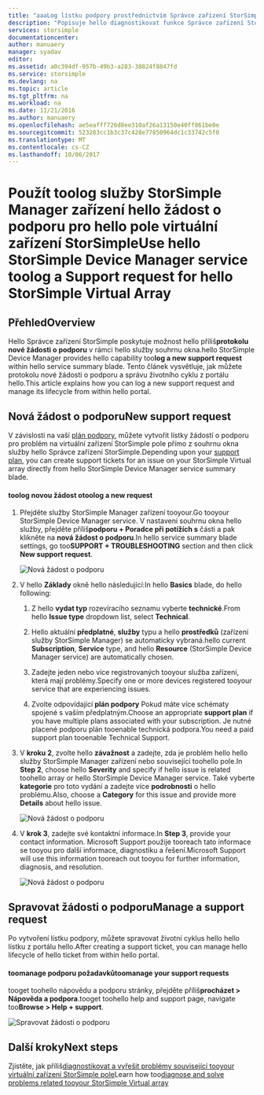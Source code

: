 ```yaml
---
title: "aaaLog lístku podpory prostřednictvím Správce zařízení StorSimple | Microsoft Docs"
description: "Popisuje hello diagnostikovat funkce Správce zařízení StorSimple a vysvětluje, jak toouse ho tootroubleshoot pole virtuální zařízení StorSimple."
services: storsimple
documentationcenter: 
author: manuaery
manager: syadav
editor: 
ms.assetid: a0c394df-957b-49b3-a283-38824f8847fd
ms.service: storsimple
ms.devlang: na
ms.topic: article
ms.tgt_pltfrm: na
ms.workload: na
ms.date: 11/21/2016
ms.author: manuaery
ms.openlocfilehash: ae5eafff726d8ee310af26a13150e40ff861be0e
ms.sourcegitcommit: 523283cc1b3c37c428e77850964dc1c33742c5f0
ms.translationtype: MT
ms.contentlocale: cs-CZ
ms.lasthandoff: 10/06/2017
---
```

# <a name="use-hello-storsimple-device-manager-service-toolog-a-support-request-for-hello-storsimple-virtual-array"></a><span data-ttu-id="e942e-103">Použít toolog služby StorSimple Manager zařízení hello žádost o podporu pro hello pole virtuální zařízení StorSimple</span><span class="sxs-lookup"><span data-stu-id="e942e-103">Use hello StorSimple Device Manager service toolog a Support request for hello StorSimple Virtual Array</span></span>

## <a name="overview"></a><span data-ttu-id="e942e-104">Přehled</span><span class="sxs-lookup"><span data-stu-id="e942e-104">Overview</span></span>

<span data-ttu-id="e942e-105">Hello Správce zařízení StorSimple poskytuje možnost hello příliš**protokolu nové žádosti o podporu** v rámci hello služby souhrnu okna.</span><span class="sxs-lookup"><span data-stu-id="e942e-105">hello StorSimple Device Manager provides hello capability too**log a new support request** within hello service summary blade.</span></span> <span data-ttu-id="e942e-106">Tento článek vysvětluje, jak můžete protokolu nové žádosti o podporu a správu životního cyklu z portálu hello.</span><span class="sxs-lookup"><span data-stu-id="e942e-106">This article explains how you can log a new support request and manage its lifecycle from within hello portal.</span></span>

## <a name="new-support-request"></a><span data-ttu-id="e942e-107">Nová žádost o podporu</span><span class="sxs-lookup"><span data-stu-id="e942e-107">New support request</span></span>

<span data-ttu-id="e942e-108">V závislosti na vaší [plán podpory](https://azure.microsoft.com/support/plans/), můžete vytvořit lístky žádostí o podporu pro problém na virtuální zařízení StorSimple pole přímo z souhrnu okna služby hello Správce zařízení StorSimple.</span><span class="sxs-lookup"><span data-stu-id="e942e-108">Depending upon your [support plan](https://azure.microsoft.com/support/plans/), you can create support tickets for an issue on your StorSimple Virtual array directly from hello StorSimple Device Manager service summary blade.</span></span>

#### <a name="toolog-a-new-request"></a><span data-ttu-id="e942e-109">toolog novou žádost o</span><span class="sxs-lookup"><span data-stu-id="e942e-109">toolog a new request</span></span>

1. <span data-ttu-id="e942e-110">Přejděte služby StorSimple Manager zařízení tooyour.</span><span class="sxs-lookup"><span data-stu-id="e942e-110">Go tooyour StorSimple Device Manager service.</span></span> <span data-ttu-id="e942e-111">V nastavení souhrnu okna hello služby, přejděte příliš**podporu + Poradce při potížích s** části a pak klikněte na **nová žádost o podporu**.</span><span class="sxs-lookup"><span data-stu-id="e942e-111">In hello service summary blade settings, go too**SUPPORT + TROUBLESHOOTING** section and then click **New support request**.</span></span>
   
    ![Nová žádost o podporu](./media/storsimple-virtual-array-log-support-ticket/log-support-ticket1.png)

2. <span data-ttu-id="e942e-113">V hello **Základy** okně hello následující:</span><span class="sxs-lookup"><span data-stu-id="e942e-113">In hello **Basics** blade, do hello following:</span></span>

    1. <span data-ttu-id="e942e-114">Z hello **vydat typ** rozevíracího seznamu vyberte **technické**.</span><span class="sxs-lookup"><span data-stu-id="e942e-114">From hello **Issue type** dropdown list, select **Technical**.</span></span> 
    
    2. <span data-ttu-id="e942e-115">Hello aktuální **předplatné**, **služby** typu a hello **prostředků** (zařízení služby StorSimple Manager) se automaticky vybraná.</span><span class="sxs-lookup"><span data-stu-id="e942e-115">hello current **Subscription**, **Service** type, and hello **Resource** (StorSimple Device Manager service) are automatically chosen.</span></span> 

    3. <span data-ttu-id="e942e-116">Zadejte jeden nebo více registrovaných tooyour služba zařízení, která mají problémy.</span><span class="sxs-lookup"><span data-stu-id="e942e-116">Specify one or more devices registered tooyour service that are experiencing issues.</span></span>

    4. <span data-ttu-id="e942e-117">Zvolte odpovídající **plán podpory** Pokud máte více schématy spojené s vaším předplatným.</span><span class="sxs-lookup"><span data-stu-id="e942e-117">Choose an appropriate **support plan** if you have multiple plans associated with your subscription.</span></span> <span data-ttu-id="e942e-118">Je nutné placené podporu plán tooenable technická podpora.</span><span class="sxs-lookup"><span data-stu-id="e942e-118">You need a paid support plan tooenable Technical Support.</span></span>

3. <span data-ttu-id="e942e-119">V **kroku 2**, zvolte hello **závažnost** a zadejte, zda je problém hello hello služby StorSimple Manager zařízení nebo související toohello pole.</span><span class="sxs-lookup"><span data-stu-id="e942e-119">In **Step 2**, choose hello **Severity** and specify if hello issue is related toohello array or hello StorSimple Device Manager service.</span></span> <span data-ttu-id="e942e-120">Také vyberte **kategorie** pro toto vydání a zadejte více **podrobnosti** o hello problému.</span><span class="sxs-lookup"><span data-stu-id="e942e-120">Also, choose a **Category** for this issue and provide more **Details** about hello issue.</span></span>
   
    ![Nová žádost o podporu](./media/storsimple-virtual-array-log-support-ticket/log-support-ticket2.png)

4. <span data-ttu-id="e942e-122">V **krok 3**, zadejte své kontaktní informace.</span><span class="sxs-lookup"><span data-stu-id="e942e-122">In **Step 3**, provide your contact information.</span></span> <span data-ttu-id="e942e-123">Microsoft Support použije tooreach tato informace se tooyou pro další informace, diagnostiku a řešení.</span><span class="sxs-lookup"><span data-stu-id="e942e-123">Microsoft Support will use this information tooreach out tooyou for further information, diagnosis, and resolution.</span></span>
   
    ![Nová žádost o podporu](./media/storsimple-virtual-array-log-support-ticket/log-support-ticket3.png)

## <a name="manage-a-support-request"></a><span data-ttu-id="e942e-125">Spravovat žádosti o podporu</span><span class="sxs-lookup"><span data-stu-id="e942e-125">Manage a support request</span></span>

<span data-ttu-id="e942e-126">Po vytvoření lístku podpory, můžete spravovat životní cyklus hello hello lístku z portálu hello.</span><span class="sxs-lookup"><span data-stu-id="e942e-126">After creating a support ticket, you can manage hello lifecycle of hello ticket from within hello portal.</span></span>

#### <a name="toomanage-your-support-requests"></a><span data-ttu-id="e942e-127">toomanage podporu požadavků</span><span class="sxs-lookup"><span data-stu-id="e942e-127">toomanage your support requests</span></span>

<span data-ttu-id="e942e-128">tooget toohello nápovědu a podporu stránky, přejděte příliš**procházet > Nápověda a podpora**.</span><span class="sxs-lookup"><span data-stu-id="e942e-128">tooget toohello help and support page, navigate too**Browse > Help + support**.</span></span>

![Spravovat žádosti o podporu](./media/storsimple-virtual-array-log-support-ticket/manage-support-tickets.png)

## <a name="next-steps"></a><span data-ttu-id="e942e-130">Další kroky</span><span class="sxs-lookup"><span data-stu-id="e942e-130">Next steps</span></span>

<span data-ttu-id="e942e-131">Zjistěte, jak příliš[diagnostikovat a vyřešit problémy související tooyour virtuální zařízení StorSimple pole](storsimple-virtual-array-diagnose-problems.md)</span><span class="sxs-lookup"><span data-stu-id="e942e-131">Learn how too[diagnose and solve problems related tooyour StorSimple Virtual array](storsimple-virtual-array-diagnose-problems.md)</span></span>

